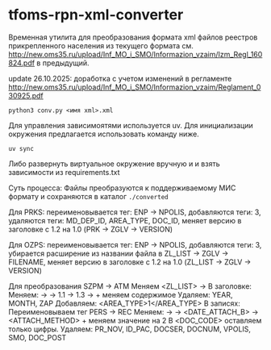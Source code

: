 # tfoms-rpn-xml-converter

Временная утилита для преобразования формата xml файлов реестров прикрепленного населения
из текущего формата см. http://new.oms35.ru/upload/Inf_MO_i_SMO/Informazion_vzaim/Izm_Regl_160824.pdf
в предыдущий.

update 26.10.2025: доработка с учетом изменений в регламенте
http://new.oms35.ru/upload/Inf_MO_i_SMO/Informazion_vzaim/Reglament_030925.pdf

```
python3 conv.py <имя xml>.xml
```

Для управления зависимоятями используется uv. Для инициализации окружения предлагается использовать команду ниже.
```
uv sync
```
Либо развернуть виртуальное окружение вручную и и взять зависимости из requirements.txt

Суть процесса:
    Файлы преобразуются к поддерживаемому МИС формату и сохраняются в каталог `./converted`

Для PRKS:
    переименовывается тег: ENP -> NPOLIS, 
    добавляются теги: <VPOLIS>3</VPOLIS><SPOLIS/>, 
    удаляются теги: MD_DEP_ID, AREA_TYPE, DOC_ID, 
    меняет версию в заголовке с 1.2 на 1.0 (PRK -> ZGLV -> VERSION)

Для OZPS:
    переименовывается тег: ENP -> NPOLIS, 
    добавляются теги: <VPOLIS>3</VPOLIS><SPOLIS/>, 
    убирается расширение из названии файла в ZL_LIST -> ZGLV -> FILENAME, 
    меняет версию в заголовке с 1.2 на 1.0 (ZL_LIST -> ZGLV -> VERSION)

Для преобразования SZPM -> ATM
    Меняем <ZL_LIST> -> <ATT>
    В заголовке:
        Меняем:
            <DATE> -> <FDATE>
            <FILENAME> -> <FNAME>
            <VERSION>  1.1 -> 1.3
            <FILENAME> -> <FNAME> + меняем содержимое
        Удаляем: YEAR, MONTH, ZAP
        Добавляем: <AREA_TYPE>1</AREA_TYPE>
    В записях:
        Переименовываем тег PERS -> REC
        Меняем:
            <NPOLIS> -> <ENP>
            <DATEZ> -> <DATE_ATTACH_B>
            <PRZ> -> <ATTACH_METHOD> + меняем значение на 2
            В <DOC_CODE> оставляем только цифры.
        Удаляем: PR_NOV, ID_PAC, DOCSER, DOCNUM, VPOLIS, SMO, DOC_POST

